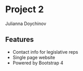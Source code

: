 # Project 2

Julianna Doychinov

## Features

* Contact info for legislative reps
* Single page website
* Powered by Bootstrap 4
